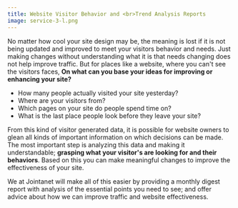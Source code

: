 ```yaml
---
title: Website Visitor Behavior and <br>Trend Analysis Reports
image: service-3-l.png
---
```

No matter how cool your site design may be, the meaning is lost if it is not being updated and improved to meet your visitors behavior and needs.  Just making changes without understanding what it is that needs changing does not help improve traffic.  But for places like a website, where you can't see the visitors faces, **On what can you base your ideas for improving or enhancing your site?**

- How many people actually visited your site yesterday?
- Where are your visitors from?
- Which pages on your site do people spend time on?
- What is the last place people look before they leave your site?

From this kind of visitor generated data, it is possible for website owners to glean all kinds of important information on which decisions can be made. The most important step is analyzing this data and making it understandable; **grasping what your visitor&apos;s are looking for and their behaviors**. Based on this you can make meaningful changes to improve the effectiveness of your site.

We at Jointanet will make all of this easier by providing a monthly digest report with analysis of the essential points you need to see; and offer advice about how we can improve traffic and website effectiveness.
